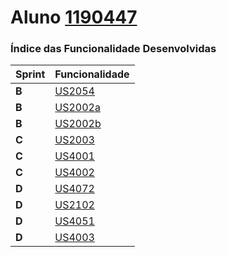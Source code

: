 **Aluno [1190447](./)**
===============================


### Índice das Funcionalidade Desenvolvidas ###


| Sprint | Funcionalidade     |
|--------|--------------------|
| **B**  | [US2054](US2054/ProcessoEngenhariaFuncionalidade.md) |
| **B**  | [US2002a](US2002a/ProcessoEngenhariaFuncionalidade.md) |
| **B**  | [US2002b](US2002b/ProcessoEngenhariaFuncionalidade.md) |
| **C**  | [US2003](US2003/ProcessoEngenhariaFuncionalidade.md) |
| **C**  | [US4001](US4001/ProcessoEngenhariaFuncionalidade.md) |
| **C**  | [US4002](US4002/ProcessoEngenhariaFuncionalidade.md) |
| **D**  | [US4072](US4072/ProcessoEngenhariaFuncionalidade.md) |
| **D**  | [US2102](US2102/ProcessoEngenhariaFuncionalidade.md) |
| **D**  | [US4051](US4051/ProcessoEngenhariaFuncionalidade.md) |
| **D**  | [US4003](US4003/ProcessoEngenhariaFuncionalidade.md) |
